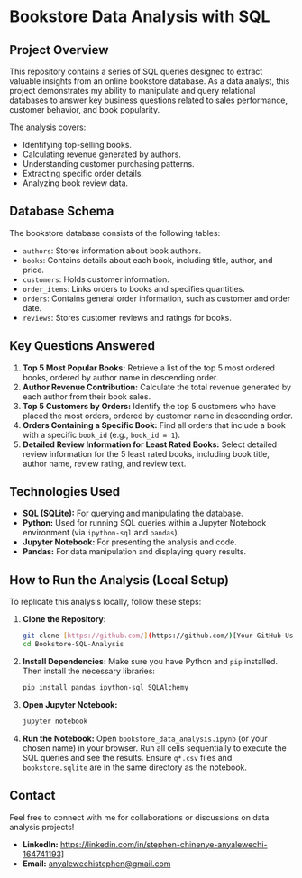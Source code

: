 # Bookstore Data Analysis with SQL

## Project Overview

This repository contains a series of SQL queries designed to extract valuable insights from an online bookstore database. As a data analyst, this project demonstrates my ability to manipulate and query relational databases to answer key business questions related to sales performance, customer behavior, and book popularity.

The analysis covers:
* Identifying top-selling books.
* Calculating revenue generated by authors.
* Understanding customer purchasing patterns.
* Extracting specific order details.
* Analyzing book review data.

## Database Schema

The bookstore database consists of the following tables:
* `authors`: Stores information about book authors.
* `books`: Contains details about each book, including title, author, and price.
* `customers`: Holds customer information.
* `order_items`: Links orders to books and specifies quantities.
* `orders`: Contains general order information, such as customer and order date.
* `reviews`: Stores customer reviews and ratings for books.

## Key Questions Answered

1.  **Top 5 Most Popular Books:** Retrieve a list of the top 5 most ordered books, ordered by author name in descending order.
2.  **Author Revenue Contribution:** Calculate the total revenue generated by each author from their book sales.
3.  **Top 5 Customers by Orders:** Identify the top 5 customers who have placed the most orders, ordered by customer name in descending order.
4.  **Orders Containing a Specific Book:** Find all orders that include a book with a specific `book_id` (e.g., `book_id = 1`).
5.  **Detailed Review Information for Least Rated Books:** Select detailed review information for the 5 least rated books, including book title, author name, review rating, and review text.

## Technologies Used

* **SQL (SQLite):** For querying and manipulating the database.
* **Python:** Used for running SQL queries within a Jupyter Notebook environment (via `ipython-sql` and `pandas`).
* **Jupyter Notebook:** For presenting the analysis and code.
* **Pandas:** For data manipulation and displaying query results.

## How to Run the Analysis (Local Setup)

To replicate this analysis locally, follow these steps:

1.  **Clone the Repository:**
    ```bash
    git clone [https://github.com/](https://github.com/)[Your-GitHub-Username]/Bookstore-SQL-Analysis.git
    cd Bookstore-SQL-Analysis
    ```
2.  **Install Dependencies:**
    Make sure you have Python and `pip` installed. Then install the necessary libraries:
    ```bash
    pip install pandas ipython-sql SQLAlchemy
    ```
3.  **Open Jupyter Notebook:**
    ```bash
    jupyter notebook
    ```
4.  **Run the Notebook:**
    Open `bookstore_data_analysis.ipynb` (or your chosen name) in your browser. Run all cells sequentially to execute the SQL queries and see the results. Ensure `q*.csv` files and `bookstore.sqlite` are in the same directory as the notebook.

## Contact

Feel free to connect with me for collaborations or discussions on data analysis projects!

* **LinkedIn:** https://linkedin.com/in/stephen-chinenye-anyalewechi-164741193]
* **Email:** anyalewechistephen@gmail.com
